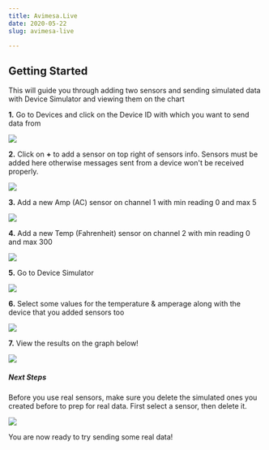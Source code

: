 ```yaml
---
title: Avimesa.Live
date: 2020-05-22
slug: avimesa-live

---
```

## Getting Started

This will guide you through adding two sensors and sending simulated data with Device Simulator and viewing them on the chart

**1.** Go to Devices and click on the Device ID with which you want to send data from

![](https://avimesa.com/wp-content/uploads/2020/05/getting-started-1.png)

**2.** Click on **+** to add a sensor on top right of sensors info. Sensors must be added here otherwise messages sent from a device won't be received properly.

![](https://avimesa.com/wp-content/uploads/2020/05/getting-started-2.png)

**3.** Add a new Amp (AC) sensor on channel 1 with min reading 0 and max 5

![](https://avimesa.com/wp-content/uploads/2020/05/getting-started-3.png)

**4.** Add a new Temp (Fahrenheit) sensor on channel 2 with min reading 0 and max 300

![](https://avimesa.com/wp-content/uploads/2020/05/getting-started-4.png)

**5.** Go to Device Simulator

![](https://avimesa.com/wp-content/uploads/2020/05/getting-started-5.png)

**6.** Select some values for the temperature & amperage along with the device that you added sensors too

![](https://avimesa.com/wp-content/uploads/2020/05/getting-started-6.png)

**7.** View the results on the graph below!

![](https://avimesa.com/wp-content/uploads/2020/05/getting-started-7.png)

<h5 class="pt-4">
<strong>Next Steps</strong>
</h5>

Before you use real sensors, make sure you delete the simulated ones you created before to prep for real data. First select a sensor, then delete it.

![](https://avimesa.com/wp-content/uploads/2020/05/getting-started-9.png)

You are now ready to try sending some real data!